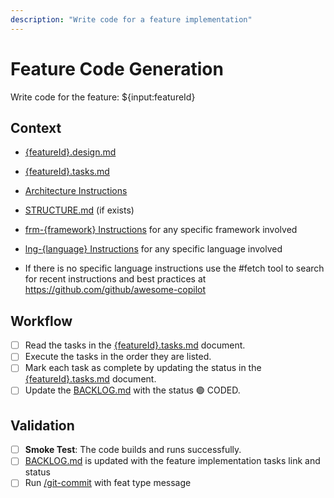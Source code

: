 ```yaml
---
description: "Write code for a feature implementation"
---
```


# Feature Code Generation

Write code for the feature: ${input:featureId}

## Context

- [{featureId}.design.md](/docs/feats/{featureId}.design.md)
- [{featureId}.tasks.md](/docs/feats/{featureId}.tasks.md)
- [Architecture Instructions](/.github/instructions/architecture.instructions.md)
- [STRUCTURE.md](/docs/STRUCTURE.md) (if exists)
- [frm-{framework} Instructions](/.github/instructions/frm-{framework}.instructions.md) for any specific framework involved
- [lng-{language} Instructions](/.github/instructions/lng-{language}.instructions.md) for any specific language involved

- If there is no specific language instructions use the #fetch tool to search for recent instructions and best practices at https://github.com/github/awesome-copilot

## Workflow

- [ ] Read the tasks in the [{featureId}.tasks.md](/docs/{featureId}.tasks.md) document.
- [ ] Execute the tasks in the order they are listed.
- [ ] Mark each task as complete by updating the status in the [{featureId}.tasks.md](/docs/{featureId}.tasks.md) document.
- [ ] Update the [BACKLOG.md](/docs/BACKLOG.md) with the status 🟢 CODED.

## Validation

- [ ] **Smoke Test**: The code builds and runs successfully.
- [ ] [BACKLOG.md](/docs/BACKLOG.md) is updated with the feature implementation tasks link and status
- [ ] Run [/git-commit](/.github/prompts/git-commit.prompt.md) with feat type message
